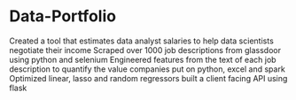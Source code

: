 # Data-Portfolio
Created a tool that estimates data analyst salaries to help data scientists negotiate their income 
Scraped over 1000 job descriptions from glassdoor using python and selenium
Engineered features from the text of each job description to quantify the value companies put on python, excel and spark
Optimized linear, lasso and random regressors
built a client facing API using flask

